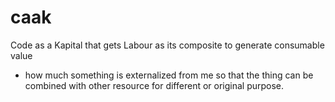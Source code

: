 # caak
Code as a Kapital that gets Labour as its composite to generate consumable value

- how much something is externalized from me so that the thing can be combined with other resource for different or original purpose.
